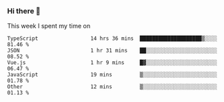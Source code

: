 ### Hi there 👋

<!--
**qiruohan/qiruohan** is a ✨ _special_ ✨ repository because its `README.md` (this file) appears on your GitHub profile.

Here are some ideas to get you started:

- 🔭 I’m currently working on ...
- 🌱 I’m currently learning ...
- 👯 I’m looking to collaborate on ...
- 🤔 I’m looking for help with ...
- 💬 Ask me about ...
- 📫 How to reach me: ...
- 😄 Pronouns: ...
- ⚡ Fun fact: ...
-->

This week I spent my time on 
<!--START_SECTION:waka-->

```text
TypeScript                 14 hrs 36 mins  ████████████████████▒░░░░   81.46 %
JSON                       1 hr 31 mins    ██░░░░░░░░░░░░░░░░░░░░░░░   08.52 %
Vue.js                     1 hr 9 mins     █▓░░░░░░░░░░░░░░░░░░░░░░░   06.47 %
JavaScript                 19 mins         ▒░░░░░░░░░░░░░░░░░░░░░░░░   01.78 %
Other                      12 mins         ▒░░░░░░░░░░░░░░░░░░░░░░░░   01.13 %
```

<!--END_SECTION:waka-->
